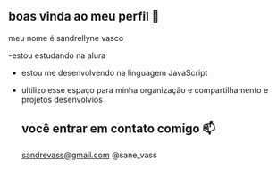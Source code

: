 ## boas vinda ao meu perfil 🌻

meu nome é sandrellyne vasco 

-estou estudando na alura 
- estou me desenvolvendo na linguagem JavaScript
- ultilizo esse espaço para minha organização e compartilhamento e projetos desenvolvios

  ## você entrar em contato comigo 📫

  sandrevass@gmail.com
  @sane_vass
  
